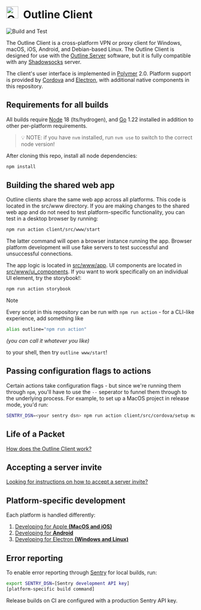 # <img alt="Outline Client Logo" src="../docs/resources/logo_client.png" title="Outline Client" width="32">&nbsp;&nbsp;Outline Client

![Build and Test](https://github.com/Jigsaw-Code/outline-apps/actions/workflows/build_and_test_debug_client.yml/badge.svg?branch=master) 

The Outline Client is a cross-platform VPN or proxy client for Windows, macOS, iOS, Android, and Debian-based Linux. The Outline Client is designed for use with the [Outline Server](https://github.com/Jigsaw-Code/outline-server) software, but it is fully compatible with any [Shadowsocks](https://shadowsocks.org/) server.

The client's user interface is implemented in [Polymer](https://www.polymer-project.org/) 2.0. Platform support is provided by [Cordova](https://cordova.apache.org/) and [Electron](https://electronjs.org/), with additional native components in this repository.

## Requirements for all builds

All builds require [Node](https://nodejs.org/) 18 (lts/hydrogen), and [Go](https://golang.org/) 1.22 installed in addition to other per-platform requirements.

> 💡 NOTE: if you have `nvm` installed, run `nvm use` to switch to the correct node version!

After cloning this repo, install all node dependencies:

```sh
npm install
```

## Building the shared web app

Outline clients share the same web app across all platforms. This code is located in the src/www directory. If you are making changes to the shared web app and do not need to test platform-specific functionality, you can test in a desktop browser by running:

```sh
npm run action client/src/www/start
```

The latter command will open a browser instance running the app. Browser platform development will use fake servers to test successful and unsuccessful connections.

The app logic is located in [src/www/app](src/www/app). UI components are located in [src/www/ui_components](src/www/ui_components). If you want to work specifically on an individual UI element, try the storybook!:

```sh
npm run action storybook
```

> [!NOTE]
> Every script in this repository can be run with `npm run action` -
> for a CLI-like experience, add something like
>
> ```sh
> alias outline="npm run action"
> ```
>
> _(you can call it whatever you like)_
>
> to your shell, then try `outline www/start`!

## Passing configuration flags to actions

Certain actions take configuration flags - but since we're running them through `npm`, you'll have to use the `--` seperator to funnel them through to the underlying process. For example, to set up a MacOS project in release mode, you'd run:

```sh
SENTRY_DSN=<your sentry dsn> npm run action client/src/cordova/setup macos -- --buildMode=release --versionName=<your version name>
```

## Life of a Packet

[How does the Outline Client work?](/docs/life_of_a_packet.md)

## Accepting a server invite

[Looking for instructions on how to accept a server invite?](/docs/invitation_instructions.md)

## Platform-specific development

Each platform is handled differently:

1. [Developing for Apple **(MacOS and iOS)**](src/cordova/apple)
2. [Developing for **Android**](src/cordova/android)
3. [Developing for Electron **(Windows and Linux)**](electron)

## Error reporting

To enable error reporting through [Sentry](https://sentry.io/) for local builds, run:

```bash
export SENTRY_DSN=[Sentry development API key]
[platform-specific build command]
```

Release builds on CI are configured with a production Sentry API key.
